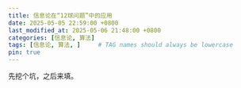 ```yaml
---
title: 信息论在“12球问题”中的应用
date: 2025-05-05 22:59:00 +0800
last_modified_at: 2025-05-06 21:48:00 +0800
categories: [信息论, 算法]
tags: [信息论, 算法, ]     # TAG names should always be lowercase
pin: true
---
```


先挖个坑，之后来填。